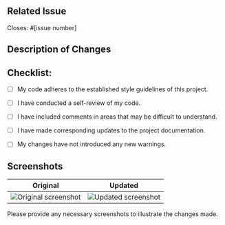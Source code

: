 ## Related Issue
<!--
Provide information about the issue or bug that is being addressed.
-->

Closes: #[issue number]


## Description of Changes
<!-- 
Clearly and concisely describe the modifications made to successfully resolve the assigned issue. Include any pertinent information about new files or any other relevant details.

For example:
- Added a new function to handle XYZ.
- Updated the ABC module to fix the bug.
- Refactored code in the DEF class for improved performance.
-->

## Checklist:

<!--
Mark the checkboxes to indicate completion. Example: 
- [x] My code follows the style guidelines of this project.
-->

- [ ] My code adheres to the established style guidelines of this project.
- [ ] I have conducted a self-review of my code.
- [ ] I have included comments in areas that may be difficult to understand.
- [ ] I have made corresponding updates to the project documentation.
- [ ] My changes have not introduced any new warnings.


## Screenshots

|      Original       |       Updated        |
| :-----------------: | :------------------: |
| ![Original screenshot](link) | ![Updated screenshot](link) |


Please provide any necessary screenshots to illustrate the changes made.